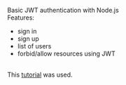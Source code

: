 Basic JWT authentication with Node.js
<br>
Features:
<ul>
  <li>sign in</li>
  <li>sign up</li>
  <li>list of users</li>
  <li>forbid/allow resources using JWT</li>
</ul>
<br>
This <a href="https://scotch.io/tutorials/authenticate-a-node-js-api-with-json-web-tokens">tutorial</a> was used.
